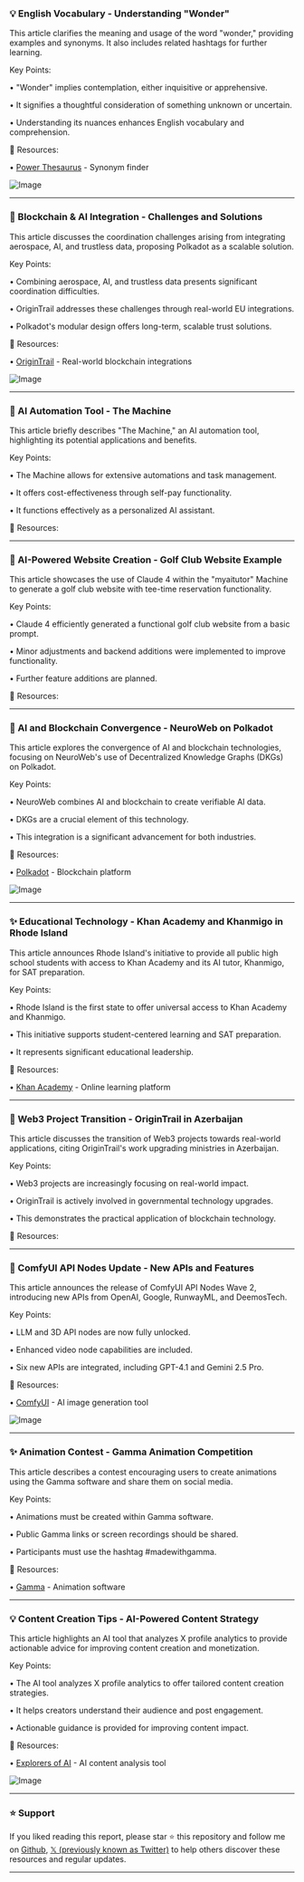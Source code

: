 ### 💡 English Vocabulary - Understanding "Wonder"

This article clarifies the meaning and usage of the word "wonder," providing examples and synonyms.  It also includes related hashtags for further learning.

Key Points:

• "Wonder" implies contemplation, either inquisitive or apprehensive.


• It signifies a thoughtful consideration of something unknown or uncertain.


• Understanding its nuances enhances English vocabulary and comprehension.


🔗 Resources:

• [Power Thesaurus](https://x.com/PowerThesaurus) -  Synonym finder

![Image](https://pbs.twimg.com/media/GsUdtxdXIAAUv63?format=jpg&name=small)


---

### 🤖 Blockchain & AI Integration - Challenges and Solutions

This article discusses the coordination challenges arising from integrating aerospace, AI, and trustless data, proposing Polkadot as a scalable solution.

Key Points:

• Combining aerospace, AI, and trustless data presents significant coordination difficulties.


• OriginTrail addresses these challenges through real-world EU integrations.


• Polkadot's modular design offers long-term, scalable trust solutions.


🔗 Resources:

• [OriginTrail](https://x.com/origin_trail) -  Real-world blockchain integrations

![Image](https://pbs.twimg.com/amplify_video_thumb/1927681393695313920/img/sNr8J8BnZIwKcubn.jpg)


---

### 🚀 AI Automation Tool - The Machine

This article briefly describes "The Machine," an AI automation tool, highlighting its potential applications and benefits.

Key Points:

• The Machine allows for extensive automations and task management.


• It offers cost-effectiveness through self-pay functionality.


• It functions effectively as a personalized AI assistant.


🔗 Resources:


---

### 🚀 AI-Powered Website Creation - Golf Club Website Example

This article showcases the use of Claude 4 within the "myaitutor" Machine to generate a golf club website with tee-time reservation functionality.


Key Points:

• Claude 4 efficiently generated a functional golf club website from a basic prompt.


• Minor adjustments and backend additions were implemented to improve functionality.


• Further feature additions are planned.



🔗 Resources:


---

### 🤖 AI and Blockchain Convergence - NeuroWeb on Polkadot

This article explores the convergence of AI and blockchain technologies, focusing on NeuroWeb's use of Decentralized Knowledge Graphs (DKGs) on Polkadot.

Key Points:

• NeuroWeb combines AI and blockchain to create verifiable AI data.


• DKGs are a crucial element of this technology.


• This integration is a significant advancement for both industries.


🔗 Resources:

• [Polkadot](https://x.com/Polkadot) - Blockchain platform

![Image](https://pbs.twimg.com/media/Gr9R0qiWAAAoeLh?format=jpg&name=small)



---

### ✨ Educational Technology - Khan Academy and Khanmigo in Rhode Island

This article announces Rhode Island's initiative to provide all public high school students with access to Khan Academy and its AI tutor, Khanmigo, for SAT preparation.

Key Points:

• Rhode Island is the first state to offer universal access to Khan Academy and Khanmigo.


• This initiative supports student-centered learning and SAT preparation.


• It represents significant educational leadership.


🔗 Resources:

• [Khan Academy](https://x.com/khanacademy) - Online learning platform



---

### 🤖 Web3 Project Transition - OriginTrail in Azerbaijan

This article discusses the transition of Web3 projects towards real-world applications, citing OriginTrail's work upgrading ministries in Azerbaijan.

Key Points:

• Web3 projects are increasingly focusing on real-world impact.


• OriginTrail is actively involved in governmental technology upgrades.


• This demonstrates the practical application of blockchain technology.



🔗 Resources:


---

### 🚀 ComfyUI API Nodes Update - New APIs and Features

This article announces the release of ComfyUI API Nodes Wave 2, introducing new APIs from OpenAI, Google, RunwayML, and DeemosTech.

Key Points:

• LLM and 3D API nodes are now fully unlocked.


• Enhanced video node capabilities are included.


• Six new APIs are integrated, including GPT-4.1 and Gemini 2.5 Pro.



🔗 Resources:

• [ComfyUI](https://x.com/ComfyUI) -  AI image generation tool

![Image](https://pbs.twimg.com/amplify_video_thumb/1927373060660662272/img/IlMo6Z3-XQcCFKOd.jpg)


---

### ✨ Animation Contest - Gamma Animation Competition

This article describes a contest encouraging users to create animations using the Gamma software and share them on social media.

Key Points:

• Animations must be created within Gamma software.


• Public Gamma links or screen recordings should be shared.


• Participants must use the hashtag #madewithgamma.



🔗 Resources:

• [Gamma](https://x.com/MeetGamma) -  Animation software


---

### 💡 Content Creation Tips - AI-Powered Content Strategy

This article highlights an AI tool that analyzes X profile analytics to provide actionable advice for improving content creation and monetization.

Key Points:

• The AI tool analyzes X profile analytics to offer tailored content creation strategies.


• It helps creators understand their audience and post engagement.


• Actionable guidance is provided for improving content impact.


🔗 Resources:

• [Explorers of AI](https://x.com/explorersofai) -  AI content analysis tool

![Image](https://pbs.twimg.com/amplify_video_thumb/1926012857449132032/img/6mTBjtAnAatR8MxJ.jpg)


---

### ⭐️ Support

If you liked reading this report, please star ⭐️ this repository and follow me on [Github](https://github.com/Drix10), [𝕏 (previously known as Twitter)](https://x.com/DRIX_10_) to help others discover these resources and regular updates.

---